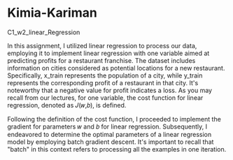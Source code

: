 # Kimia-Kariman
C1_w2_linear_Regression

In this assignment, I utilized linear regression to process our data, employing it to implement linear regression with one variable aimed at predicting profits for a restaurant franchise. The dataset includes information on cities considered as potential locations for a new restaurant. Specifically, x_train represents the population of a city, while y_train represents the corresponding profit of a restaurant in that city. It's noteworthy that a negative value for profit indicates a loss. As you may recall from our lectures, for one variable, the cost function for linear regression, denoted as 𝐽(𝑤,𝑏), is defined.

Following the definition of the cost function, I proceeded to implement the gradient for parameters 𝑤 and 𝑏 for linear regression. Subsequently, I endeavored to determine the optimal parameters of a linear regression model by employing batch gradient descent. It's important to recall that "batch" in this context refers to processing all the examples in one iteration.
